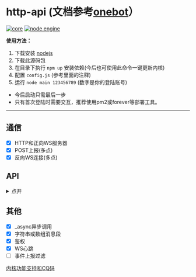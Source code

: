 # http-api (文档参考[onebot](https://cqhttp.cc)）

[![core](https://img.shields.io/badge/core-oicq-brightgreen)](https://github.com/takayama-lily/oicq)
[![node engine](https://img.shields.io/node/v/oicq.svg)](https://nodejs.org)

**使用方法：**

1. 下载安装 [nodejs](https://nodejs.org)
2. 下载此源码包
3. 在目录下执行 `npm up` 安装依赖(今后也可使用此命令一键更新内核)
4. 配置 `config.js` (参考里面的注释)
5. 运行 `node main 123456789` (数字是你的登陆账号)

* 今后启动只需最后一步
* 只有首次登陆时需要交互，推荐使用pm2或forever等部署工具。

----

## 通信

* [x] HTTP和正向WS服务器
* [x] POST上报(多点)
* [x] 反向WS连接(多点)

## API

<details>

<summary>点开</summary>

|名称|备注|
|-|-|
|get_friend_list        ||
|get_stranger_list      ||
|get_group_list         ||
|get_group_info         ||
|get_group_member_list  ||
|get_group_member_info  ||
|get_stranger_info      ||
|send_private_msg       |得到的message_id是字符串格式|
|send_group_msg         |得到的message_id是字符串格式|
|send_discuss_msg       |发讨论组消息，无message_id|
|delete_msg             |message_id是字符串格式|
|set_friend_add_request ||
|set_group_add_request  ||
|send_group_notice      |title参数无效，仅content有效|
|send_group_poke        |群戳一戳，参数 group_id, user_id (未来可能会用CQ码实现)|
|set_group_special_title||
|set_group_admin        ||
|set_group_card         ||
|set_group_kick         ||
|set_group_ban          ||
|set_group_leave        ||
|set_group_name         ||
|send_like              |风险接口，勿频繁调用|
|get_login_info         ||
|can_send_image         ||
|can_send_record        ||
|get_status             ||
|get_version_info       |暂时返回的是内核版本|
|.handle_quick_operation|仅WS有效|
|set_online_status      |改状态，参数 status (11我在线上 31离开 41隐身 50忙碌 60Q我吧 70请勿打扰)|
|add_group              |添加群，参数 group_id (注：加群和加好友是风险接口，每日添加超过一定数量账号必然被风控)|
|add_friend             |添加群员为好友，参数 group_id, user_id, comment(可省略)|
|delete_friend          |删除好友，参数 user_id, block(是否屏蔽,默认为true)|
|invite_friend          |邀请好友入群，参数 group_id, user_id|
|set_nickname           |设置昵称，参数 nickname|
|set_gender             |设置性别，参数 gender (0未知 1男 2女)|
|set_birthday           |设置生日，参数 birthday (格式：20110202)|
|set_description        |设置个人说明，参数 description|
|set_signature          |设置签名，参数 signature|

</details>

## 其他

* [x] _async异步调用
* [x] 字符串或数组消息段
* [x] 鉴权
* [x] WS心跳
* [ ] 事件上报过滤

[内核功能支持和CQ码](https://github.com/takayama-lily/oicq/blob/dev/docs/project.md)

